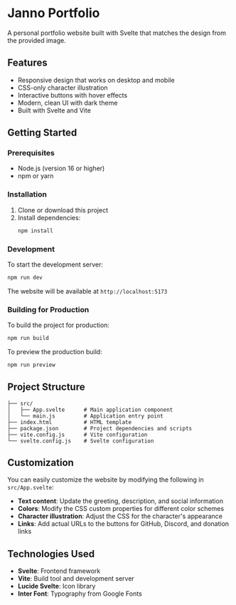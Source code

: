 # Janno Portfolio

A personal portfolio website built with Svelte that matches the design from the provided image.

## Features

- Responsive design that works on desktop and mobile
- CSS-only character illustration
- Interactive buttons with hover effects
- Modern, clean UI with dark theme
- Built with Svelte and Vite

## Getting Started

### Prerequisites

- Node.js (version 16 or higher)
- npm or yarn

### Installation

1. Clone or download this project
2. Install dependencies:
   ```bash
   npm install
   ```

### Development

To start the development server:

```bash
npm run dev
```

The website will be available at `http://localhost:5173`

### Building for Production

To build the project for production:

```bash
npm run build
```

To preview the production build:

```bash
npm run preview
```

## Project Structure

```
├── src/
│   ├── App.svelte      # Main application component
│   └── main.js         # Application entry point
├── index.html          # HTML template
├── package.json        # Project dependencies and scripts
├── vite.config.js      # Vite configuration
└── svelte.config.js    # Svelte configuration
```

## Customization

You can easily customize the website by modifying the following in `src/App.svelte`:

- **Text content**: Update the greeting, description, and social information
- **Colors**: Modify the CSS custom properties for different color schemes
- **Character illustration**: Adjust the CSS for the character's appearance
- **Links**: Add actual URLs to the buttons for GitHub, Discord, and donation links

## Technologies Used

- **Svelte**: Frontend framework
- **Vite**: Build tool and development server
- **Lucide Svelte**: Icon library
- **Inter Font**: Typography from Google Fonts

